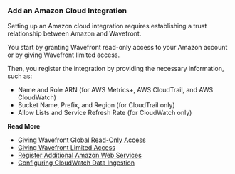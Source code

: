 ### Add an Amazon Cloud Integration

Setting up an Amazon cloud integration requires establishing a trust relationship between Amazon and Wavefront.

You start by granting Wavefront read-only access to your Amazon account or by giving Wavefront limited access. 

Then, you register the integration by providing the necessary information, such as:

* Name and Role ARN (for AWS Metrics+, AWS CloudTrail, and AWS CloudWatch)
* Bucket Name, Prefix, and Region (for CloudTrail only)
* Allow Lists and Service Refresh Rate (for CloudWatch only)

**Read More**<br />
* [Giving Wavefront Global Read-Only Access](https://docs.wavefront.com/integrations_aws_overview.html#give-wavefront-read-only-access-to-your-amazon-account-and-get-the-role-arn)
* [Giving Wavefront Limited Access](https://docs.wavefront.com/integrations_aws_overview.html#giving-wavefront-limited-access)
* [Register Additional Amazon Web Services](https://docs.wavefront.com/integrations_aws_overview.html#register-additional-amazon-web-services)
* [Configuring CloudWatch Data Ingestion](https://docs.wavefront.com/integrations_aws_metrics.html#configuring-cloudwatch-data-ingestion)
